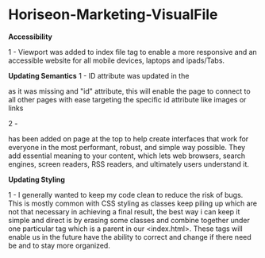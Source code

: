 # Horiseon-Marketing-VisualFile

**Accessibility**

1 - Viewport was added to index file <head> tag to enable a more responsive and an accessible website for all mobile devices, laptops and ipads/Tabs. 

**Updating Semantics** 
1 - ID attribute was updated in the <nav> as it was missing and "id" attribute, this will enable the page to connect to all other pages with ease targeting the specific id attribute like images or links

2 - <nav> has been added on page at the top to help create interfaces that work for everyone in the most performant, robust, and simple way possible. They add essential meaning to your content, which lets web browsers, search engines, screen readers, RSS readers, and ultimately users understand it.

**Updating Styling**

1 - I generally wanted to keep my code clean to reduce the risk of bugs. This is mostly common with CSS styling as classes keep piling up which are not that necessary in achieving a final result, the best way i can keep it simple and direct is by erasing some classes and combine together under one particular tag which is a parent in our <index.html>. These tags will enable us in the future have the ability to correct and change if there need be and to stay more organized.

